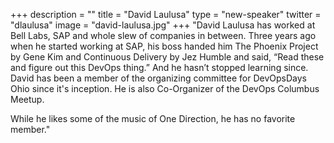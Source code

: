+++
description = ""
title = "David Laulusa"
type = "new-speaker"
twitter = "dlaulusa"
image = "david-laulusa.jpg"
+++
"David Laulusa has worked at Bell Labs, SAP and whole slew of companies in between. Three years ago when he started working at SAP, his boss handed him The Phoenix Project by Gene Kim and Continuous Delivery by Jez Humble and said, “Read these and figure out this DevOps thing.” And he hasn’t stopped learning since. David has been a member of the organizing committee for DevOpsDays Ohio since it's inception. He is also Co-Organizer of the DevOps Columbus Meetup. 

While he likes some of the music of One Direction, he has no favorite member."
